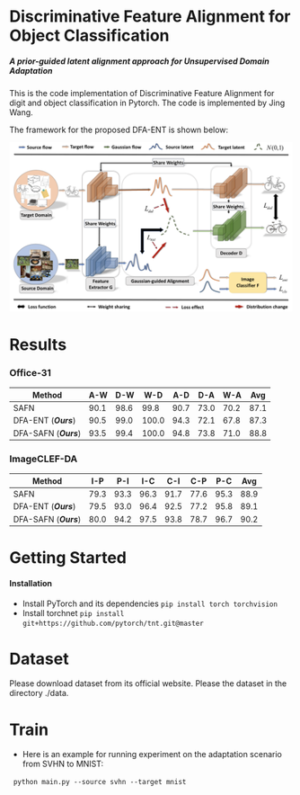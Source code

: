 # Discriminative Feature Alignment for Object Classification
##### A prior-guided latent alignment approach for Unsupervised Domain Adaptation

This is the code implementation of Discriminative Feature Alignment for digit and object classification in Pytorch. The code is implemented by Jing Wang.

The framework for the proposed DFA-ENT is shown below:

![frame](framework.png)

# Results

### Office-31


| Method  | A-W | D-W | W-D | A-D | D-A | W-A| Avg | 
| ------------- | ------------- | ------------- | ------------- |------------- | ------------- | ------------- |------------- |
| SAFN  | 90.1 | 98.6 | 99.8 | 90.7 | 73.0 | 70.2 | 87.1 |
| DFA-ENT (***Ours***)  | 90.5 | 99.0 | 100.0 | 94.3 | 72.1 | 67.8 | 87.3 |
| DFA-SAFN (***Ours***)  | 93.5 | 99.4 | 100.0 | 94.8 | 73.8 | 71.0 | 88.8 |


### ImageCLEF-DA

| Method  | I-P | P-I | I-C | C-I | C-P | P-C| Avg | 
| ------------- | ------------- | ------------- | ------------- |------------- | ------------- | ------------- |------------- |
| SAFN  | 79.3 | 93.3 | 96.3 | 91.7 | 77.6 | 95.3 | 88.9 |
| DFA-ENT (***Ours***)  | 79.5 | 93.0 | 96.4 | 92.5 | 77.2 | 95.8 | 89.1 |
| DFA-SAFN (***Ours***)  | 80.0 | 94.2 | 97.5 | 93.8 | 78.7 | 96.7 | 90.2 |

# Getting Started

#### Installation

* Install PyTorch and its dependencies ```pip install torch torchvision```
* Install torchnet ```pip install git+https://github.com/pytorch/tnt.git@master```

# Dataset

Please download dataset from its official website. Please the dataset in the directory ./data.

# Train

* Here is an example for running experiment on the adaptation scenario from SVHN to MNIST:

``` python main.py --source svhn --target mnist```
